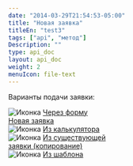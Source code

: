 ```yaml
---
date: "2014-03-29T21:54:53-05:00"
title: "Новая заявка"
titleEn: "test3"
tags: ["api", "метод"]
Description: ""
type: api_doc
layout: api_doc
weight: 2
menuIcon: file-text
---
```


  </div>
    <p>Варианты подачи заявки:</p>
    <div class="row text-inline">
      <div>
       <img src="/img/icon/ico-from-form.png" alt="Иконка">
        <a href="">
          Через форму<br>Новая заявка
        </a>
      </div>
      <div>
       <img src="/img/icon/ico-from-calc.png" alt="Иконка">
        <a href="">
          Из калькулятора
        </a>
      </div>
      <div>
       <img src="/img/icon/ico-from-copy.png" alt="Иконка">
        <a href="">
          Из существующей<br>заявки (копирование)
        </a>
      </div>
      <div>
       <img src="/img/icon/ico-from-template.png" alt="Иконка">
        <a href="">
          Из шаблона
        </a>
      </div>
    </div>